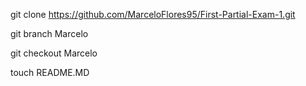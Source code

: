 git clone https://github.com/MarceloFlores95/First-Partial-Exam-1.git

git branch Marcelo

git checkout Marcelo

touch README.MD